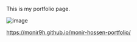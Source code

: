 This is my portfolio page.



![image](https://user-images.githubusercontent.com/119902536/230223780-b3b53749-5ab1-4c39-8170-fb7a3f2b9343.png)

https://monir9h.github.io/monir-hossen-portfolio/
